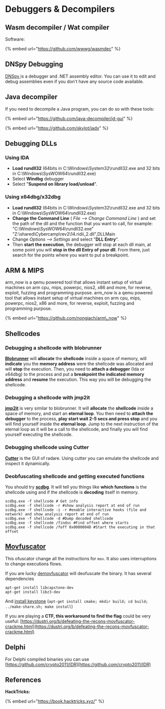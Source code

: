 # Debuggers & Decompilers

## Wasm decompiler / Wat compiler

Software:

{% embed url="https://github.com/wwwg/wasmdec" %}

## DNSpy Debugging

[DNSpy ](https://github.com/dnSpy/dnSpy)is a debugger and .NET assembly editor. You can use it to edit and debug assemblies even if you don't have any source code available. 

## Java decompiler

​If you need to decompile a Java program, you can do so with these tools:

{% embed url="https://github.com/java-decompiler/jd-gui" %}

{% embed url="https://github.com/skylot/jadx" %}

## Debugging DLLs

### Using IDA

* **Load rundll32** \(64bits in C:\Windows\System32\rundll32.exe and 32 bits in C:\Windows\SysWOW64\rundll32.exe\)
* Select **Windbg** debugger
* Select "**Suspend on library load/unload**".

### Using x64dbg/x32dbg

* **Load rundll32** \(64bits in C:\Windows\System32\rundll32.exe and 32 bits in C:\Windows\SysWOW64\rundll32.exe\)
* **Change the Command Line** \( _File --&gt; Change Command Line_ \) and set the path of the dll and the function that you want to call, for example: "C:\Windows\SysWOW64\rundll32.exe" "Z:\shared\Cybercamp\rev2\14.ridii\_2.dll",DLLMain
* Change _Options --&gt; Settings_ and select "**DLL Entry**".
* Then **start the execution**, the debugger will stop at each dll main, at some point you will **stop in the dll Entry of your dll**. From there, just search for the points where you want to put a breakpoint.

## ARM & MIPS

arm\_now is a qemu powered tool that allows instant setup of virtual machines on arm cpu, mips, powerpc, nios2, x86 and more, for reverse, exploit, fuzzing and programming purpose. arm\_now is a qemu powered tool that allows instant setup of virtual machines on arm cpu, mips, powerpc, nios2, x86 and more, for reverse, exploit, fuzzing and programming purpose.

{% embed url="https://github.com/nongiach/arm\_now" %}

## Shellcodes

### Debugging a shellcode with blobrunner

​[**Blobrunner**](https://github.com/OALabs/BlobRunner) will **allocate** the **shellcode** inside a space of memory, will **indicate** you the **memory address** were the shellcode was allocated and will **stop** the execution. Then, you need to **attach a debugger** \(Ida or x64dbg\) to the process and put a **breakpoint the indicated memory address** and **resume** the execution. This way you will be debugging the shellcode.

### Debugging a shellcode with jmp2it

**​**[**jmp2it**](https://github.com/adamkramer/jmp2it/releases/tag/v1.4) is very similar to blobrunner. It will **allocate** the **shellcode** inside a space of memory, and start an **eternal loop**. You then need to **attach the debugger** to the process, **play start wait 2-5 secs and press stop** and you will find yourself inside the **eternal loop**. Jump to the next instruction of the eternal loop as it will be a call to the shellcode, and finally you will find yourself executing the shellcode.

### Debugging shellcode using Cutter

**​**[**Cutter**](https://github.com/rizinorg/cutter/releases/tag/v1.12.0) is the GUI of radare. Using cutter you can emulate the shellcode and inspect it dynamically.

### Deobfuscating shellcode and getting executed functions

You should try [**scdbg**](http://sandsprite.com/blogs/index.php?uid=7&pid=152). It will tell you things like **which functions** is the shellcode using and if the shellcode is **decoding** itself in memory.

```text
scdbg.exe -f shellcode # Get info
scdbg.exe -f shellcode -r #show analysis report at end of run
scdbg.exe -f shellcode -i -r #enable interactive hooks (file and network) and show analysis report at end of run
scdbg.exe -f shellcode -d #Dump decoded shellcode
scdbg.exe -f shellcode /findsc #Find offset where starts
scdbg.exe -f shellcode /foff 0x0000004D #Start the executing in that offset
```

## [Movfuscator](https://github.com/xoreaxeaxeax/movfuscator)​

This ofuscator change all the instructions for `mov`. It also uses interruptions to change executions flows. 

If you are lucky [demovfuscator](https://github.com/kirschju/demovfuscator) will deofuscate the binary. It has several dependencies

```text
apt-get install libcapstone-dev
apt-get install libz3-dev
```

And [install keystone](https://github.com/keystone-engine/keystone/blob/master/docs/COMPILE-NIX.md) \(`apt-get install cmake; mkdir build; cd build; ../make-share.sh; make install`\)

If you are playing a **CTF, this workaround to find the flag** could be very useful: [https://dustri.org/b/defeating-the-recons-movfuscator-crackme.html](https://dustri.org/b/defeating-the-recons-movfuscator-crackme.html)

## Delphi

For Delphi compiled binaries you can use [https://github.com/crypto2011/IDR](https://github.com/crypto2011/IDR)

## **References**

**HackTricks:**

{% embed url="https://book.hacktricks.xyz/" %}

​

